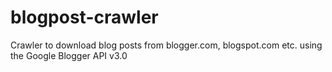 # blogpost-crawler
Crawler to download blog posts from blogger.com, blogspot.com etc. using the Google Blogger API v3.0
